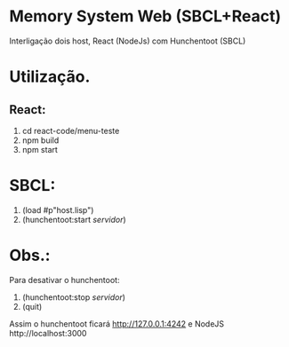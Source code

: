 # Memory System Web (SBCL+React)

Interligação dois host, React (NodeJs) com Hunchentoot (SBCL)

# Utilização.

## React:

1. cd react-code/menu-teste
2. npm build 
3. npm start

# SBCL:
 
1. (load #p"host.lisp")
2. (hunchentoot:start *servidor*)


# Obs.:

Para desativar o hunchentoot:

1. (hunchentoot:stop *servidor*)
2. (quit)

Assim o hunchentoot ficará http://127.0.0.1:4242 
e NodeJS http://localhost:3000

